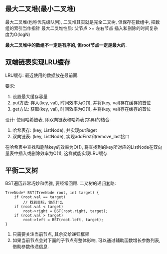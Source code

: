 ## 最大二叉堆(最小二叉堆)

最大二叉堆(也称优先级队列), 二叉堆其实就是完全二叉树, 但保存在数组中, 把数组的索引当作指针
最大二叉堆性质: 父节点 >= 左右节点
插入和删除的时间复杂度为O(logN)

**最大二叉堆中的数组不一定是有序的, 但root节点一定是最大的.**


## 双端链表实现LRU缓存

LRU缓存: 最近使用的数据放在最前面.

要求:
1. 设置最大缓存容量
2. put方法: 存入(key, val), 时间效率为O(1), 并将(key, val)存在缓存的首位
3. get方法: 获取(key, val), 时间效率为O(1), 并将(key, val)存在缓存的首位

设计: 使用哈希链表, 即双向链表和哈希表(字典)的结合.
1. 哈希表存: (key, ListNode), 并实现put和get
2. 双向链表: (key, ListNode), 实现addFirst和remove_last接口

在哈希表中查找和删除key的效率为O(1), 将查找到的key所对应的ListNode在双向量表中插入或删除效率为O(1), 这样就能实现LRU缓存


## 平衡二叉树
BST遍历非常巧妙和优雅, 要经常回顾.
二叉树的递归套路:
    
    TreeNode* BST(TreeNode root, int target) {
        if (root.val == target)
            // 找到目标，做点什么
        if (root.val < target) 
            root->right = BST(root.right, target);
        if (root.val > target)
            root->left = BST(root.left, target);
    }
    
1. 只需要关注当前节点, 其余交给递归框架
2. 如果当前节点会对下面的子节点有整体影响, 可以通过辅助函数增长参数列表, 借助参数传递信息.